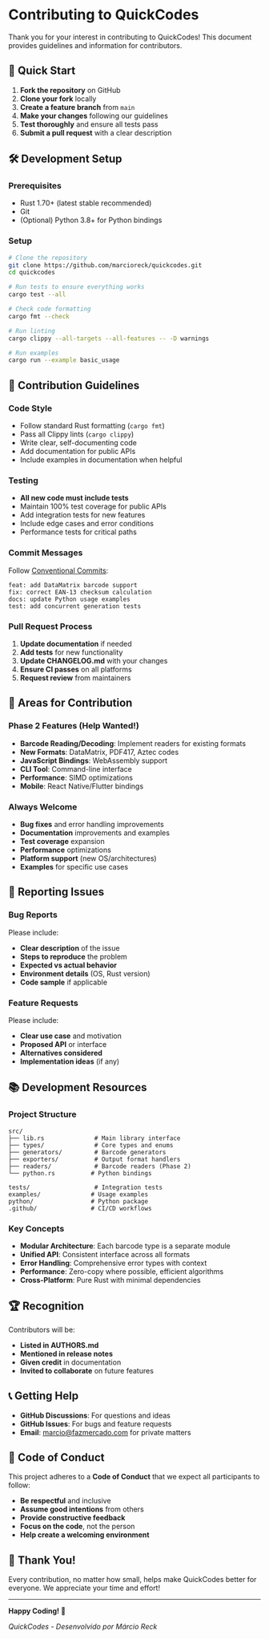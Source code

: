 # Contributing to QuickCodes

Thank you for your interest in contributing to QuickCodes! This document provides guidelines and information for contributors.

## 🚀 Quick Start

1. **Fork the repository** on GitHub
2. **Clone your fork** locally
3. **Create a feature branch** from `main`
4. **Make your changes** following our guidelines
5. **Test thoroughly** and ensure all tests pass
6. **Submit a pull request** with a clear description

## 🛠️ Development Setup

### Prerequisites
- Rust 1.70+ (latest stable recommended)
- Git
- (Optional) Python 3.8+ for Python bindings

### Setup
```bash
# Clone the repository
git clone https://github.com/marcioreck/quickcodes.git
cd quickcodes

# Run tests to ensure everything works
cargo test --all

# Check code formatting
cargo fmt --check

# Run linting
cargo clippy --all-targets --all-features -- -D warnings

# Run examples
cargo run --example basic_usage
```

## 📝 Contribution Guidelines

### Code Style
- Follow standard Rust formatting (`cargo fmt`)
- Pass all Clippy lints (`cargo clippy`)
- Write clear, self-documenting code
- Add documentation for public APIs
- Include examples in documentation when helpful

### Testing
- **All new code must include tests**
- Maintain 100% test coverage for public APIs
- Add integration tests for new features
- Include edge cases and error conditions
- Performance tests for critical paths

### Commit Messages
Follow [Conventional Commits](https://www.conventionalcommits.org/):
```
feat: add DataMatrix barcode support
fix: correct EAN-13 checksum calculation
docs: update Python usage examples
test: add concurrent generation tests
```

### Pull Request Process
1. **Update documentation** if needed
2. **Add tests** for new functionality
3. **Update CHANGELOG.md** with your changes
4. **Ensure CI passes** on all platforms
5. **Request review** from maintainers

## 🎯 Areas for Contribution

### Phase 2 Features (Help Wanted!)
- **Barcode Reading/Decoding**: Implement readers for existing formats
- **New Formats**: DataMatrix, PDF417, Aztec codes
- **JavaScript Bindings**: WebAssembly support
- **CLI Tool**: Command-line interface
- **Performance**: SIMD optimizations
- **Mobile**: React Native/Flutter bindings

### Always Welcome
- **Bug fixes** and error handling improvements
- **Documentation** improvements and examples
- **Test coverage** expansion
- **Performance** optimizations
- **Platform support** (new OS/architectures)
- **Examples** for specific use cases

## 🐛 Reporting Issues

### Bug Reports
Please include:
- **Clear description** of the issue
- **Steps to reproduce** the problem
- **Expected vs actual behavior**
- **Environment details** (OS, Rust version)
- **Code sample** if applicable

### Feature Requests
Please include:
- **Clear use case** and motivation
- **Proposed API** or interface
- **Alternatives considered**
- **Implementation ideas** (if any)

## 📚 Development Resources

### Project Structure
```
src/
├── lib.rs              # Main library interface
├── types/              # Core types and enums
├── generators/         # Barcode generators
├── exporters/          # Output format handlers
├── readers/            # Barcode readers (Phase 2)
└── python.rs          # Python bindings

tests/                  # Integration tests
examples/              # Usage examples
python/                # Python package
.github/               # CI/CD workflows
```

### Key Concepts
- **Modular Architecture**: Each barcode type is a separate module
- **Unified API**: Consistent interface across all formats
- **Error Handling**: Comprehensive error types with context
- **Performance**: Zero-copy where possible, efficient algorithms
- **Cross-Platform**: Pure Rust with minimal dependencies

## 🏆 Recognition

Contributors will be:
- **Listed in AUTHORS.md** 
- **Mentioned in release notes**
- **Given credit** in documentation
- **Invited to collaborate** on future features

## 📞 Getting Help

- **GitHub Discussions**: For questions and ideas
- **GitHub Issues**: For bugs and feature requests
- **Email**: marcio@fazmercado.com for private matters

## 📜 Code of Conduct

This project adheres to a **Code of Conduct** that we expect all participants to follow:

- **Be respectful** and inclusive
- **Assume good intentions** from others
- **Provide constructive feedback**
- **Focus on the code**, not the person
- **Help create a welcoming environment**

## 🎉 Thank You!

Every contribution, no matter how small, helps make QuickCodes better for everyone. We appreciate your time and effort!

---

**Happy Coding! 🚀**

*QuickCodes - Desenvolvido por Márcio Reck*
